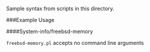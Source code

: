 Sample syntax from scripts in this directory.

###Example Usage

####System-info/freebsd-memory

`freebsd-memory.pl` accepts no command line arguments
